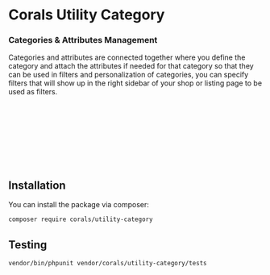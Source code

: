 # Corals Utility Category

### Categories & Attributes Management
Categories and attributes are connected together where you define the category and attach the attributes if needed for that category so that they can be used in filters and personalization of categories, you can specify filters that will show up in the right sidebar of your shop or listing page to be used as filters.

<p><img src="https://www.laraship.com/wp-content/uploads/2018/07/utilities_attributes.png" alt=""></p>
<p>&nbsp;</p>

<p><img src="https://www.laraship.com/wp-content/uploads/2018/07/utilities_categories.png" alt=""></p>
<p>&nbsp;</p>

<p><img src="https://www.laraship.com/wp-content/uploads/2018/07/categor_filters_shop_system.png" alt=""></p>
<p>&nbsp;</p>

## Installation

You can install the package via composer:

```bash
composer require corals/utility-category
```

## Testing

```bash
vendor/bin/phpunit vendor/corals/utility-category/tests 
```
